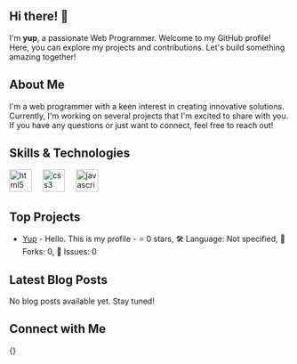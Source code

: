 
## Hi there! 👋

I'm **yup**, a passionate Web Programmer. Welcome to my GitHub profile! Here, you can explore my projects and contributions. Let's build something amazing together!

## About Me

I'm a web programmer with a keen interest in creating innovative solutions. Currently, I'm working on several projects that I'm excited to share with you. If you have any questions or just want to connect, feel free to reach out!

## Skills & Technologies

<img src="https://cdn.jsdelivr.net/gh/devicons/devicon/icons/html5/html5-original.svg" height="40" alt="html5 logo"  />
  <img width="12" />
  <img src="https://cdn.jsdelivr.net/gh/devicons/devicon/icons/css3/css3-original.svg" height="40" alt="css3 logo"  />
  <img width="12" />
  <img src="https://cdn.jsdelivr.net/gh/devicons/devicon/icons/javascript/javascript-original.svg" height="40" alt="javascript logo"  />
  <img width="12" />

## Top Projects

- [Yup](https://github.com/yup-wd/Yup) - Hello. This is my profile - ⭐ 0 stars, 🛠 Language: Not specified, 🔄 Forks: 0, 🐛 Issues: 0

## Latest Blog Posts

No blog posts available yet. Stay tuned!

## Connect with Me

{}

